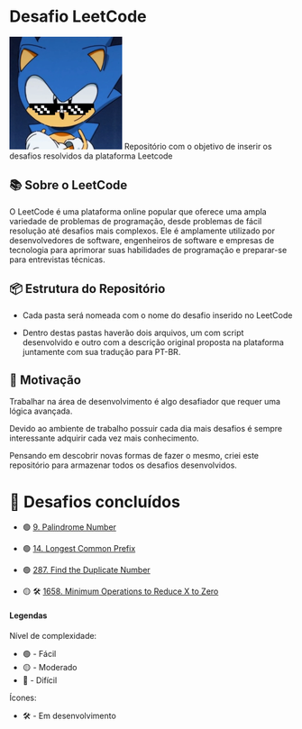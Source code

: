 
# Desafio LeetCode
<img src="resources/image.png" width="200" height="200" />
Repositório com o objetivo de inserir os desafios resolvidos da plataforma Leetcode

  

## 📚 Sobre o LeetCode

O LeetCode é uma plataforma online popular que oferece uma ampla variedade de problemas de programação, desde problemas de fácil resolução até desafios mais complexos. Ele é amplamente utilizado por desenvolvedores de software, engenheiros de software e empresas de tecnologia para aprimorar suas habilidades de programação e preparar-se para entrevistas técnicas.

  

## 📦 Estrutura do Repositório

- Cada pasta será nomeada com o nome do desafio inserido no LeetCode

- Dentro destas pastas haverão dois arquivos, um com script desenvolvido e outro com a descrição original proposta na plataforma juntamente com sua tradução para PT-BR.

  

## 🌟 Motivação

Trabalhar na área de desenvolvimento é algo desafiador que requer uma lógica avançada.

Devido ao ambiente de trabalho possuir cada dia mais desafios é sempre interessante adquirir cada vez mais conhecimento.

Pensando em descobrir novas formas de fazer o mesmo, criei este repositório para armazenar todos os desafios desenvolvidos.

# 🎉 Desafios concluídos

- 🟢 [9. Palindrome Number](https://github.com/PeriloJr/LeetCode-Desafio/tree/main/9.%20Palindrome%20Number) 

- 🟢 [14. Longest Common Prefix](https://github.com/PeriloJr/LeetCode-Desafio/blob/main/14.%20Longest%20Common%20Prefix/Description.md) 

- 🟢 [287. Find the Duplicate Number](https://github.com/PeriloJr/LeetCode-Desafio/tree/main/287.%20Find%20the%20Duplicate%20Number) 

- 🟡 🛠️ [1658. Minimum Operations to Reduce X to Zero](https://github.com/PeriloJr/LeetCode-Desafio/tree/main/1658.%20Minimum%20Operations%20to%20Reduce%20X%20to%20Zero) 

#### Legendas 
Nível de complexidade:
- 🟢 - Fácil
- 🟡 - Moderado
- 🔴 - Difícil

Ícones:
- 🛠️ - Em desenvolvimento